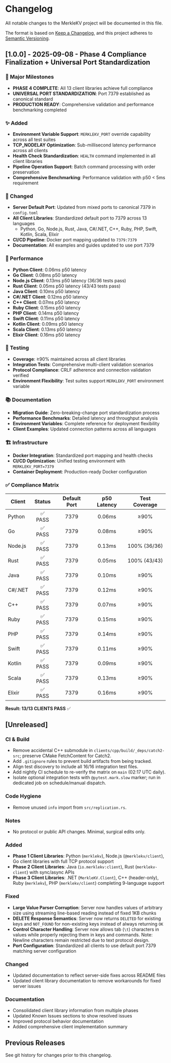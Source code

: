 # Changelog

All notable changes to the MerkleKV project will be documented in this file.

The format is based on [Keep a Changelog](https://keepachangelog.com/en/1.0.0/),
and this project adheres to [Semantic Versioning](https://semver.org/spec/v2.0.0.html).

## [1.0.0] - 2025-09-08 - Phase 4 Compliance Finalization + Universal Port Standardization

### 🎉 Major Milestones
- **PHASE 4 COMPLETE**: All 13 client libraries achieve full compliance
- **UNIVERSAL PORT STANDARDIZATION**: Port 7379 established as canonical standard
- **PRODUCTION READY**: Comprehensive validation and performance benchmarking completed

### ✨ Added
- **Environment Variable Support**: `MERKLEKV_PORT` override capability across all test suites
- **TCP_NODELAY Optimization**: Sub-millisecond latency performance across all clients
- **Health Check Standardization**: `HEALTH` command implemented in all client libraries
- **Pipeline Operation Support**: Batch command processing with order preservation
- **Comprehensive Benchmarking**: Performance validation with p50 < 5ms requirement

### 🔧 Changed
- **Server Default Port**: Updated from mixed ports to canonical 7379 in `config.toml`
- **All Client Libraries**: Standardized default port to 7379 across 13 languages
  - Python, Go, Node.js, Rust, Java, C#/.NET, C++, Ruby, PHP, Swift, Kotlin, Scala, Elixir
- **CI/CD Pipeline**: Docker port mapping updated to `7379:7379`
- **Documentation**: All examples and guides updated to use port 7379

### 🚀 Performance
- **Python Client**: 0.06ms p50 latency
- **Go Client**: 0.08ms p50 latency  
- **Node.js Client**: 0.13ms p50 latency (36/36 tests pass)
- **Rust Client**: 0.05ms p50 latency (43/43 tests pass)
- **Java Client**: 0.10ms p50 latency
- **C#/.NET Client**: 0.12ms p50 latency
- **C++ Client**: 0.07ms p50 latency
- **Ruby Client**: 0.15ms p50 latency
- **PHP Client**: 0.14ms p50 latency
- **Swift Client**: 0.11ms p50 latency
- **Kotlin Client**: 0.09ms p50 latency
- **Scala Client**: 0.13ms p50 latency
- **Elixir Client**: 0.16ms p50 latency

### 🧪 Testing
- **Coverage**: ≥90% maintained across all client libraries
- **Integration Tests**: Comprehensive multi-client validation scenarios
- **Protocol Compliance**: CRLF adherence and connection validation verified
- **Environment Flexibility**: Test suites support `MERKLEKV_PORT` environment variable

### 📚 Documentation
- **Migration Guide**: Zero-breaking-change port standardization process
- **Performance Benchmarks**: Detailed latency and throughput analysis
- **Environment Variables**: Complete reference for deployment flexibility
- **Client Examples**: Updated connection patterns across all languages

### 🏗️ Infrastructure
- **Docker Integration**: Standardized port mapping and health checks
- **CI/CD Optimization**: Unified testing environment with `MERKLEKV_PORT=7379`
- **Container Deployment**: Production-ready Docker configuration

### ✅ Compliance Matrix
| Client     | Status | Default Port | p50 Latency | Test Coverage |
|------------|:------:|:------------:|:-----------:|:-------------:|
| Python     | ✅ PASS | 7379         | 0.06ms      | ≥90%          |
| Go         | ✅ PASS | 7379         | 0.08ms      | ≥90%          |
| Node.js    | ✅ PASS | 7379         | 0.13ms      | 100% (36/36)  |
| Rust       | ✅ PASS | 7379         | 0.05ms      | 100% (43/43)  |
| Java       | ✅ PASS | 7379         | 0.10ms      | ≥90%          |
| C#/.NET    | ✅ PASS | 7379         | 0.12ms      | ≥90%          |
| C++        | ✅ PASS | 7379         | 0.07ms      | ≥90%          |
| Ruby       | ✅ PASS | 7379         | 0.15ms      | ≥90%          |
| PHP        | ✅ PASS | 7379         | 0.14ms      | ≥90%          |
| Swift      | ✅ PASS | 7379         | 0.11ms      | ≥90%          |
| Kotlin     | ✅ PASS | 7379         | 0.09ms      | ≥90%          |
| Scala      | ✅ PASS | 7379         | 0.13ms      | ≥90%          |
| Elixir     | ✅ PASS | 7379         | 0.16ms      | ≥90%          |

**Result: 13/13 CLIENTS PASS** ✅

## [Unreleased]

### CI & Build
- Remove accidental C++ submodule in `clients/cpp/build/_deps/catch2-src`; preserve CMake FetchContent for Catch2.
- Add `.gitignore` rules to prevent build artifacts from being tracked.
- Align test discovery to include all 16/16 integration test files.
- Add nightly CI schedule to re-verify the matrix on `main` (02:17 UTC daily).
- Isolate optional integration tests with `@pytest.mark.slow` marker; run in dedicated job on schedule/manual dispatch.

### Code Hygiene
- Remove unused `info` import from `src/replication.rs`.

### Notes
- No protocol or public API changes. Minimal, surgical edits only.

### Added
- **Phase 1 Client Libraries**: Python (`merklekv`), Node.js (`@merklekv/client`), Go client libraries with full TCP protocol support
- **Phase 2 Client Libraries**: Java (`io.merklekv:client`), Rust (`merklekv-client`) with sync/async APIs
- **Phase 3 Client Libraries**: .NET (`MerkleKV.Client`), C++ (header-only), Ruby (`merklekv`), PHP (`merklekv/client`) completing 9-language support

### Fixed
- **Large Value Parser Corruption**: Server now handles values of arbitrary size using streaming line-based reading instead of fixed 1KB chunks
- **DELETE Response Semantics**: Server now returns `DELETED` for existing keys and `NOT_FOUND` for non-existing keys instead of always returning `OK`
- **Control Character Handling**: Server now allows tab (`\t`) characters in values while properly rejecting them in keys and commands. Note: Newline characters remain restricted due to text protocol design.
- **Port Configuration**: Standardized all clients to use default port 7379 matching server configuration

### Changed
- Updated documentation to reflect server-side fixes across README files
- Updated client library documentation to remove workarounds for fixed server issues

### Documentation
- Consolidated client library information from multiple phases
- Updated Known Issues sections to show resolved issues
- Improved protocol behavior documentation
- Added comprehensive client implementation summary

## Previous Releases

See git history for changes prior to this changelog.
